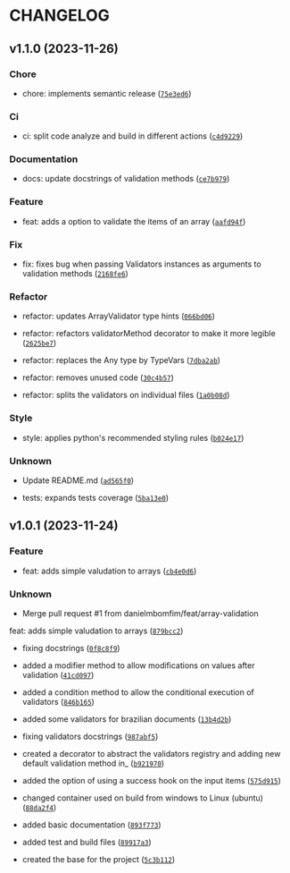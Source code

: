# CHANGELOG



## v1.1.0 (2023-11-26)

### Chore

* chore: implements semantic release ([`75e3ed6`](https://github.com/danielmbomfim/PyYep/commit/75e3ed697697bd71359995960dad761ea4f94c47))

### Ci

* ci: split code analyze and build in different actions ([`c4d9229`](https://github.com/danielmbomfim/PyYep/commit/c4d9229bc4efc0d82418e1bfa13a5015d274f39a))

### Documentation

* docs: update docstrings of validation methods ([`ce7b979`](https://github.com/danielmbomfim/PyYep/commit/ce7b979f03f152968b1439a75cfa2eb42bc10744))

### Feature

* feat: adds a option to validate the items of an array ([`aafd94f`](https://github.com/danielmbomfim/PyYep/commit/aafd94f007314ef492050004c6641aaf12d0d0cf))

### Fix

* fix: fixes bug when passing Validators instances as arguments to validation methods ([`2168fe6`](https://github.com/danielmbomfim/PyYep/commit/2168fe6e511d8e9f3e0f59bcc8819e96013ced2a))

### Refactor

* refactor: updates ArrayValidator type hints ([`066bd06`](https://github.com/danielmbomfim/PyYep/commit/066bd0662ae406a92b83d374e00247d031f3216e))

* refactor: refactors validatorMethod decorator to make it more legible ([`2625be7`](https://github.com/danielmbomfim/PyYep/commit/2625be7d3d6e1c00ee5b05a83a6f332d7eb36e7c))

* refactor: replaces the Any type by TypeVars ([`7dba2ab`](https://github.com/danielmbomfim/PyYep/commit/7dba2ab01b08224fa5d2140eb27fdfdb6bfa3caf))

* refactor: removes unused code ([`30c4b57`](https://github.com/danielmbomfim/PyYep/commit/30c4b5758a752e45f75a467f71c13f2d2b0272f1))

* refactor: splits the validators on individual files ([`1a0b08d`](https://github.com/danielmbomfim/PyYep/commit/1a0b08d2b532791606bf3cb1caa81934efca1cd0))

### Style

* style: applies python&#39;s recommended styling rules ([`b024e17`](https://github.com/danielmbomfim/PyYep/commit/b024e17d8b9cda2ad081050fa835ca4e9c14b1a0))

### Unknown

* Update README.md ([`ad565f0`](https://github.com/danielmbomfim/PyYep/commit/ad565f051c907a9eb8b676ea9b39c41c844e5348))

* tests: expands tests coverage ([`5ba13e0`](https://github.com/danielmbomfim/PyYep/commit/5ba13e05c3f00bcf6642e53f815fa4d2ccd86be3))


## v1.0.1 (2023-11-24)

### Feature

* feat: adds simple valudation to arrays ([`cb4e0d6`](https://github.com/danielmbomfim/PyYep/commit/cb4e0d6d47141fffe1ef7eb0497466e272120a99))

### Unknown

* Merge pull request #1 from danielmbomfim/feat/array-validation

feat: adds simple valudation to arrays ([`879bcc2`](https://github.com/danielmbomfim/PyYep/commit/879bcc2080403458090bd3a6066136743f6abb79))

* fixing docstrings ([`0f8c8f9`](https://github.com/danielmbomfim/PyYep/commit/0f8c8f9a8c1e4140d1cf2a22f8a09c4228f01c3c))

* added a modifier method to allow modifications on values after validation ([`41cd097`](https://github.com/danielmbomfim/PyYep/commit/41cd0978fb60850c3323dbce2c91a6ea8ed1718c))

* added a condition method to allow the conditional execution of validators ([`846b165`](https://github.com/danielmbomfim/PyYep/commit/846b165db2727d87479a5ce031f2858be5b70342))

* added some validators for brazilian documents ([`13b4d2b`](https://github.com/danielmbomfim/PyYep/commit/13b4d2bcff9029c70ed1251120b662d16f0221ce))

* fixing validators docstrings ([`987abf5`](https://github.com/danielmbomfim/PyYep/commit/987abf5a071bb62f0d2fc457b6f761daeb5e1a6b))

* created a decorator to abstract the validators registry and adding new default validation method in_ ([`b921970`](https://github.com/danielmbomfim/PyYep/commit/b9219708e7e09a2809180cd08562c7040e1f2ffd))

* added the option of using a success hook on the input items ([`575d915`](https://github.com/danielmbomfim/PyYep/commit/575d915415d11162e25a86d72c4feaafd7496b84))

* changed container used on build from windows to Linux (ubuntu) ([`88da2f4`](https://github.com/danielmbomfim/PyYep/commit/88da2f43a9f366f4be4076e392d1330f4d6f2c0a))

* added basic documentation ([`893f773`](https://github.com/danielmbomfim/PyYep/commit/893f77374c4d91e0dfb520ea400768a5570dbbd7))

* added test and build files ([`89917a3`](https://github.com/danielmbomfim/PyYep/commit/89917a3690d5bfb33e3e5ece923bf69ebf9b7bb0))

* created the base for the project ([`5c3b112`](https://github.com/danielmbomfim/PyYep/commit/5c3b1129f690c130f7c8cda5fe1179bc085b83ac))

